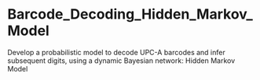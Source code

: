 # Barcode_Decoding_Hidden_Markov_Model
Develop a probabilistic model to decode UPC-A barcodes and infer subsequent digits, using a dynamic Bayesian network: Hidden Markov Model
